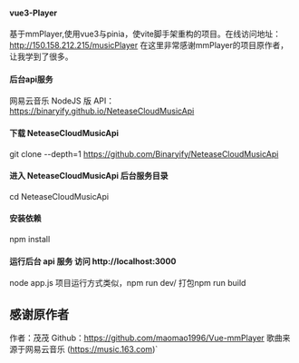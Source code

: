 #### vue3-Player

基于mmPlayer,使用vue3与pinia，使vite脚手架重构的项目。在线访问地址：http://150.158.212.215/musicPlayer
在这里非常感谢mmPlayer的项目原作者，让我学到了很多。

#### 后台api服务

网易云音乐 NodeJS 版 API：https://binaryify.github.io/NeteaseCloudMusicApi

#### 下载 NeteaseCloudMusicApi
git clone --depth=1 https://github.com/Binaryify/NeteaseCloudMusicApi

#### 进入 NeteaseCloudMusicApi 后台服务目录
cd NeteaseCloudMusicApi

#### 安装依赖
npm install

#### 运行后台 api 服务 访问 http://localhost:3000
node app.js
项目运行方式类似，npm run dev/ 打包npm run build

## 感谢原作者

作者：茂茂
Github：https://github.com/maomao1996/Vue-mmPlayer
歌曲来源于网易云音乐 (https://music.163.com)`

